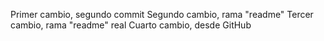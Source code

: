 Primer cambio, segundo commit
Segundo cambio, rama "readme"
Tercer cambio, rama "readme" real
Cuarto cambio, desde GitHub
